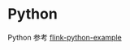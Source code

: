 # Python

Python
参考 [flink-python-example](https://github.com/apache/flink-kubernetes-operator/tree/main/examples/flink-python-example)
